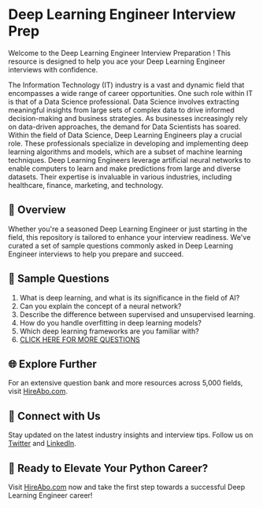 # Deep Learning Engineer Interview Prep

Welcome to the Deep Learning Engineer Interview Preparation ! This resource is designed to help you ace your Deep Learning Engineer interviews with confidence.

The Information Technology (IT) industry is a vast and dynamic field that encompasses a wide range of career opportunities. One such role within IT is that of a Data Science professional. Data Science involves extracting meaningful insights from large sets of complex data to drive informed decision-making and business strategies. As businesses increasingly rely on data-driven approaches, the demand for Data Scientists has soared. Within the field of Data Science, Deep Learning Engineers play a crucial role. These professionals specialize in developing and implementing deep learning algorithms and models, which are a subset of machine learning techniques. Deep Learning Engineers leverage artificial neural networks to enable computers to learn and make predictions from large and diverse datasets. Their expertise is invaluable in various industries, including healthcare, finance, marketing, and technology.

## 🚀 Overview

Whether you're a seasoned Deep Learning Engineer or just starting in the field, this repository is tailored to enhance your interview readiness. We've curated a set of sample questions commonly asked in Deep Learning Engineer interviews to help you prepare and succeed.

## 📝 Sample Questions

1. What is deep learning, and what is its significance in the field of AI?
2. Can you explain the concept of a neural network?
3. Describe the difference between supervised and unsupervised learning.
4. How do you handle overfitting in deep learning models?
5. Which deep learning frameworks are you familiar with?
6. [CLICK HERE FOR MORE QUESTIONS](https://hireabo.com/job/0_3_22/Deep%20Learning%20Engineer)

## 🌐 Explore Further

For an extensive question bank and more resources across 5,000 fields, visit [HireAbo.com](https://www.hireabo.com).

## 📱 Connect with Us

Stay updated on the latest industry insights and interview tips. Follow us on [Twitter](https://twitter.com/hireabo) and [LinkedIn](https://www.linkedin.com/in/hire-abo-3609972a8/).

## 🚀 Ready to Elevate Your Python Career?

Visit [HireAbo.com](https://www.hireabo.com) now and take the first step towards a successful Deep Learning Engineer career!